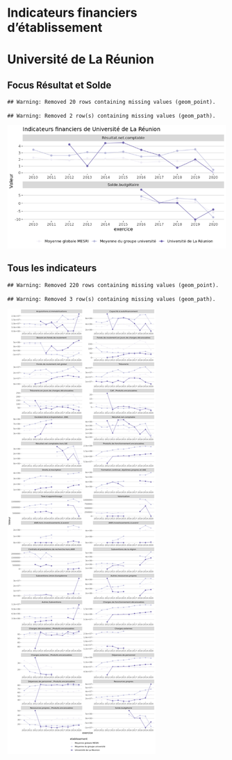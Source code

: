 Indicateurs financiers d’établissement
================

# Université de La Réunion

## Focus Résultat et Solde

    ## Warning: Removed 20 rows containing missing values (geom_point).

    ## Warning: Removed 2 row(s) containing missing values (geom_path).

![](université_de_la_réunion_files/figure-gfm/etab.focus-1.png)<!-- -->

## Tous les indicateurs

    ## Warning: Removed 220 rows containing missing values (geom_point).

    ## Warning: Removed 3 row(s) containing missing values (geom_path).

![](université_de_la_réunion_files/figure-gfm/etab-1.png)<!-- -->
